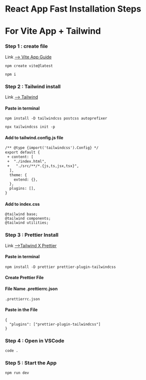 # React App Fast Installation Steps

# For Vite App + Tailwind

### **Step 1 : create file**

Link [--> Vite App Guide](https://vitejs.dev/guide/)

```
npm create vite@latest
```

```
npm i
```

### **Step 2 : Tailwind install**

Link [--> Tailwind](https://tailwindcss.com/docs/guides/vite)

#### Paste in terminal

```
npm install -D tailwindcss postcss autoprefixer
```

```
npx tailwindcss init -p
```

#### Add to tailwind.config.js file

```diff
/** @type {import('tailwindcss').Config} */
export default {
 + content: [
 +  "./index.html",
 +   "./src/**/*.{js,ts,jsx,tsx}",
  ],
  theme: {
    extend: {},
  },
  plugins: [],
}
```

#### Add to index.css

```
@tailwind base;
@tailwind components;
@tailwind utilities;
```

### **Step 3 : Prettier Install**

Link [-->Tailwind X Prettier](https://tailwindcss.com/blog/automatic-class-sorting-with-prettier)

#### Paste in terminal

```
npm install -D prettier prettier-plugin-tailwindcss
```

#### Create Prettier File

#### File Name .prettierrc.json

```
.prettierrc.json
```

#### Paste in the File

```
{
  "plugins": ["prettier-plugin-tailwindcss"]
}
```

### **Step 4 : Open in VSCode**

```
code .
```

### **Step 5 : Start the App**

```
npm run dev
```

